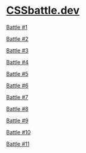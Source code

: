 # [CSSbattle.dev](https://cssbattle.dev/)

[Battle #1](BATTLE%20%5B(%201%20)%5D/README.md)

[Battle #2](BATTLE%20%5B(%202%20)%5D/README.md)

[Battle #3](BATTLE%20%5B(%203%20)%5D/README.md)

[Battle #4](BATTLE%20%5B(%204%20)%5D/README.md)

[Battle #5](BATTLE%20%5B(%205%20)%5D/README.md)

[Battle #6](BATTLE%20%5B(%206%20)%5D/README.md)

[Battle #7](BATTLE%20%5B(%207%20)%5D/README.md)

[Battle #8](BATTLE%20%5B(%208%20)%5D/README.md)

[Battle #9](BATTLE%20%5B(%209%20)%5D/README.md)

[Battle #10](BATTLE%20%5B(%2010%20)%5D/README.md)

[Battle #11](BATTLE%20%5B(%2011%20)%5D/README.md)